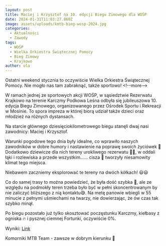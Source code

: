 ```yaml
---
layout: post
title: Maciej i Krzysztof na 10. edycji Biegu Zimowego dla WOŚP
date: 2024-01-31T11:03:27.860Z
image: assets/uploads/kmtb-bieg-wosp-2024.jpg
categories:
  - Aktualności
  - Zawody
tags:
  - WOŚP
  - Wielka Orkiestra Świątecznej Pomocy
  - Bieg Zimowy
  - Krajkowo
author: ola
---
```

Ostatni weekend stycznia to oczywiście Wielka Orkiestra Świątecznej Pomocy. Nie mogło nas tam zabraknąć, także sportowo!
<﻿!--more-->

W ramach jednej ze sportowych akcji WOŚP, w sąsiedztwie Rezerwatu Krajkowo na terenie Karczmy Podkowa Leśna odbyła się jubileuszowa 10. edycja Biegu Zimowego, organizowanego przez Ośrodek Sportu i Rekreacji w Mosinie. To spora impreza w której biorą udział także dzieci oraz młodzież na różnych dystansach.

Na starcie głównego dziesięciokilometrowego biegu stanęli dwaj nasi zawodnicy: Maciej i Krzysztof.

Warunki pogodowe tego dnia były idealne, co wprawiło naszych zawodników w dobre humory i nastawienie na poprawę swoich życiówek 💪 Dodatkowo dziewicze dla nich tereny urokliwego rezerwatu 🌳🌲, w oddali łąki i rozlewiska a przede wszystkim...... cisza 🤫 tworzyły niesamowity klimat tego miejsca.

Niebawem zaczniemy eksplorować te tereny na dwóch kółkach! 😃😃

Co do samej trasy to można powiedzieć, że była dość szybka 💨, ale ze względu na podmokły teren trzeba było być w pełni skoncentrowanym by nie zaliczyć bliższego z nią kontaktu😅. Na metę panowie wbiegli w 55 minucie z pełnymi uśmiechami na twarzy, nie dowierzając, że ów czas tak szybko minął.

Po biegu pozostało już tylko skosztować poczęstunku Karczmy, kiełbasy z ogniska 🔥 i pysznej ciemnej Fortunki, oczywiście 0%.

Wyniki: [Link](https://www.maratonczykpomiarczasu.pl/sites/default/files/10%20Bieg%20Zimowy%20w%20ramach%20WO%C5%9AP%20-%20wyniki%2010km.pdf)

Komorniki MTB Team - zawsze w dobrym kierunku 🙂